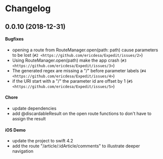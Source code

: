 # Changelog

## 0.0.10 (2018-12-31)

#### Bugfixes
* opening a route from RouteManager.open(path: path) cause parameters to be lost (`#2 <https://github.com/ericdesa/Expedit/issues/2>`)
* Using RouteManager.open(path) make the app crash (`#3 <https://github.com/ericdesa/Expedit/issues/3>`)
* The generated regex are missing a "/" before parameter labels (`#4 <https://github.com/ericdesa/Expedit/issues/4>`)
* if the URI start with a "/" the parameter id are offset by 1 (`#5 <https://github.com/ericdesa/Expedit/issues/5>`)

#### Chore
* update dependencies
* add @discardableResult on the open route functions to don't have to assign the result

#### iOS Demo
* update the project to swift 4.2
* add the route "/article/:idArticle/comments" to illustrate deeper navigation